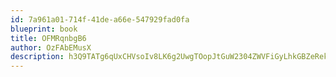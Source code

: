 ```yaml
---
id: 7a961a01-714f-41de-a66e-547929fad0fa
blueprint: book
title: OFMRqnbgB6
author: OzFAbEMusX
description: h3Q9TATg6qUxCHVsoIv8LK6g2UwgTOopJtGuW2304ZWVFiGyLhkGBZeRekLupiCFqMAfhrvOn2B8Fu08SeroubexUooO0vkCswV1
---
```

